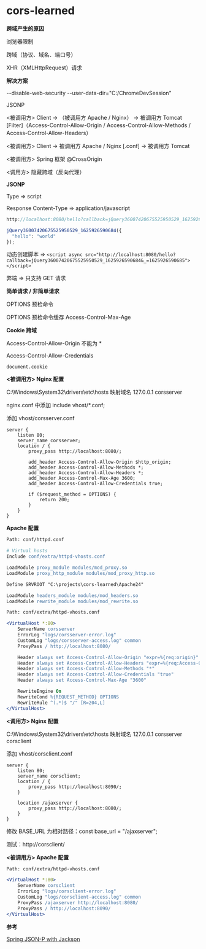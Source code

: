 # cors-learned

**跨域产生的原因**

浏览器限制

跨域（协议、域名、端口号）

XHR（XMLHttpRequest）请求

**解决方案**

--disable-web-security --user-data-dir="C:/ChromeDevSession"

JSONP

<被调用方> Client -> （被调用方 Apache / Nginx） -> 被调用方 Tomcat [Filter]（Access-Control-Allow-Origin / Access-Control-Allow-Methods / Access-Control-Allow-Headers）

<被调用方> Client -> 被调用方 Apache / Nginx [.conf] -> 被调用方 Tomcat

<被调用方> Spring 框架 @CrossOrigin

<调用方> 隐藏跨域（反向代理）

**JSONP**

Type => script

Response Content-Type => application/javascript

```javascript
http://localhost:8080/hello?callback=jQuery36007420675525950529_1625926590684&_=1625926590685

jQuery36007420675525950529_1625926590684({
  "hello": "world"
});
```

动态创建脚本 => `<script async src="http://localhost:8080/hello?callback=jQuery36007420675525950529_1625926590684&_=1625926590685"></script>`

弊端 => 只支持 GET 请求

**简单请求 / 非简单请求**

OPTIONS 预检命令

OPTIONS 预检命令缓存 Access-Control-Max-Age

**Cookie 跨域**

Access-Control-Allow-Origin 不能为 *

Access-Control-Allow-Credentials

`document.cookie`

**<被调用方> Nginx 配置**

C:\Windows\System32\drivers\etc\hosts 映射域名 127.0.0.1 corsserver

nginx.conf 中添加 include vhost/*.conf;

添加 vhost/corsserver.conf

```nginx
server {
    listen 80;
    server_name corsserver;
    location / {
        proxy_pass http://localhost:8080/;

		add_header Access-Control-Allow-Origin $http_origin;
		add_header Access-Control-Allow-Methods *;
		add_header Access-Control-Allow-Headers *;
		add_header Access-Control-Max-Age 3600;
		add_header Access-Control-Allow-Credentials true;

		if ($request_method = OPTIONS) {
		    return 200;
		}
    }
}
```

**Apache 配置**

```apache
Path: conf/httpd.conf

# Virtual hosts
Include conf/extra/httpd-vhosts.conf

LoadModule proxy_module modules/mod_proxy.so
LoadModule proxy_http_module modules/mod_proxy_http.so

Define SRVROOT "C:\projects\cors-learned\Apache24"

LoadModule headers_module modules/mod_headers.so
LoadModule rewrite_module modules/mod_rewrite.so
```

```apache
Path: conf/extra/httpd-vhosts.conf

<VirtualHost *:80>
    ServerName corsserver
    ErrorLog "logs/corsserver-error.log"
    CustomLog "logs/corsserver-access.log" common
	ProxyPass / http://localhost:8080/

	Header always set Access-Control-Allow-Origin "expr=%{req:origin}"
	Header always set Access-Control-Allow-Headers "expr=%{req:Access-Control-Request-Headers}"
	Header always set Access-Control-Allow-Methods "*"
	Header always set Access-Control-Allow-Credentials "true"
	Header always set Access-Control-Max-Age "3600"

	RewriteEngine On
	RewriteCond %{REQUEST_METHOD} OPTIONS
	RewriteRule ^(.*)$ "/" [R=204,L]
</VirtualHost>
```

**<调用方> Nginx 配置**

C:\Windows\System32\drivers\etc\hosts 映射域名 127.0.0.1 corsserver corsclient

添加 vhost/corsclient.conf

```nginx
server {
    listen 80;
    server_name corsclient;
    location / {
        proxy_pass http://localhost:8090/;
    }

	location /ajaxserver {
        proxy_pass http://localhost:8080/;
	}
}
```

修改 BASE_URL 为相对路径：const base_url = "/ajaxserver";

测试：http://corsclient/

**<被调用方> Apache 配置**

```apache
Path: conf/extra/httpd-vhosts.conf

<VirtualHost *:80>
    ServerName corsclient
    ErrorLog "logs/corsclient-error.log"
    CustomLog "logs/corsclient-access.log" common
	ProxyPass /ajaxserver http://localhost:8080/
	ProxyPass / http://localhost:8090/
</VirtualHost>
```

**参考**

[Spring JSON-P with Jackson](https://www.baeldung.com/spring-jackson-jsonp)


